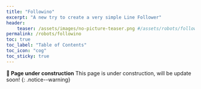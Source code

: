 ```yaml
---
title: "Followino"
excerpt: "A new try to create a very simple Line Follower"
header: 
    teaser: /assets/images/no-picture-teaser.png #/assets/robots/followino/followino.jpg
permalink: /robots/followino
toc: true
toc_label: "Table of Contents"
toc_icon: "cog"
toc_sticky: true
---
```


**:construction: Page under construction** This page is under construction, will be update soon!
{: .notice--warning}
